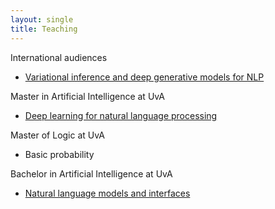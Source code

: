 ```yaml
---
layout: single
title: Teaching
---
```


International audiences

* [Variational inference and deep generative models for NLP](/vitutorial/)

Master in Artificial Intelligence at UvA

* [Deep learning for natural language processing](/teaching/dl4nlp)

Master of Logic at UvA

* Basic probability 

Bachelor in Artificial Intelligence at UvA

* [Natural language models and interfaces](https://cl-illc.github.io/nlmi/)

